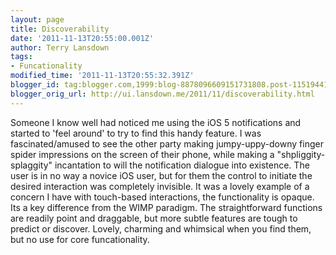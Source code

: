 ```yaml
---
layout: page
title: Discoverability
date: '2011-11-13T20:55:00.001Z'
author: Terry Lansdown
tags:
- Funcationality
modified_time: '2011-11-13T20:55:32.391Z'
blogger_id: tag:blogger.com,1999:blog-8878096609151731808.post-1151944174553891180
blogger_orig_url: http://ui.lansdown.me/2011/11/discoverability.html
---
```


Someone I know well had noticed me using the iOS  5 notifications and started to 'feel around' to try to find this handy feature. I was fascinated/amused to see the other party making jumpy-uppy-downy finger spider impressions on the screen of their phone, while making a "shpliggity-splaggity" incantation to will the notification dialogue into existence. The user is in no way a novice iOS  user, but for them the control to initiate the desired interaction was completely invisible. It was a lovely example of a concern I have with touch-based interactions, the functionality is opaque. Its a key difference from the WIMP paradigm. The straightforward functions are readily point and draggable, but more subtle features are tough to predict or discover. Lovely, charming and whimsical when you find them, but no use for core funcationality.
